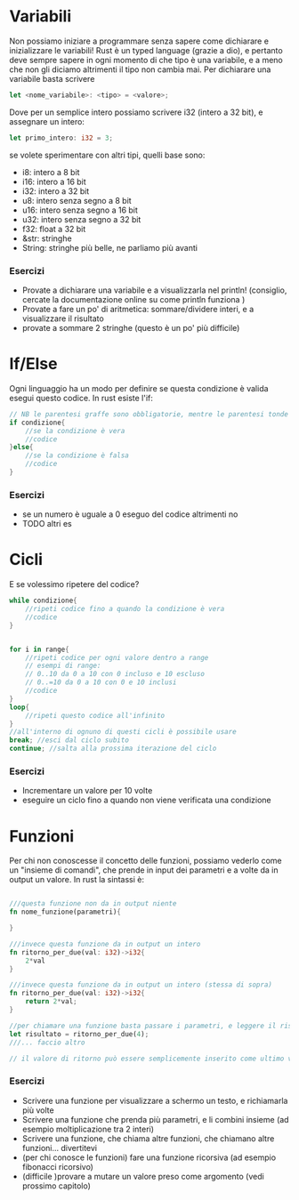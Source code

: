 
# Variabili
Non possiamo iniziare a programmare senza sapere come dichiarare e inizializzare le variabili!
Rust è un typed language (grazie a dio), e pertanto deve sempre sapere in ogni momento di che tipo è una variabile, e a meno che non gli diciamo altrimenti il tipo non cambia mai.
Per dichiarare una variabile basta scrivere
```rust 
let <nome_variabile>: <tipo> = <valore>;
```
Dove per un semplice intero possiamo scrivere i32 (intero a 32 bit), e assegnare un intero:
```rust 
let primo_intero: i32 = 3;
```
se volete sperimentare con altri tipi, quelli base sono:
- i8: intero a 8 bit
- i16: intero a 16 bit
- i32: intero a 32 bit
- u8: intero senza segno a 8 bit
- u16: intero senza segno a 16 bit
- u32: intero senza segno a 32 bit
- f32: float a 32 bit
- &str: stringhe
- String: stringhe più belle, ne parliamo più avanti

### Esercizi
- Provate a dichiarare una variabile e a visualizzarla nel println! (consiglio, cercate la documentazione online su come println funziona )
- Provate a fare un po' di aritmetica: sommare/dividere interi, e a visualizzare il risultato
- provate a sommare 2 stringhe (questo è un po' più difficile)

# If/Else
Ogni linguaggio ha un modo per definire se questa condizione è valida esegui questo codice. In rust esiste l'if:
```rust
// NB le parentesi graffe sono obbligatorie, mentre le parentesi tonde intorno alla condizione sono sconsigliate
if condizione{
    //se la condizione è vera
    //codice
}else{
    //se la condizione è falsa
    //codice
}
```
### Esercizi
- se un numero è uguale a 0 eseguo del codice altrimenti no
- TODO altri es 

# Cicli
E se volessimo ripetere del codice?
```rust
while condizione{
    //ripeti codice fino a quando la condizione è vera
    //codice
}


for i in range{
    //ripeti codice per ogni valore dentro a range
    // esempi di range:
    // 0..10 da 0 a 10 con 0 incluso e 10 escluso
    // 0..=10 da 0 a 10 con 0 e 10 inclusi
    //codice
}
loop{
    //ripeti questo codice all'infinito
}
//all'interno di ognuno di questi cicli è possibile usare
break; //esci dal ciclo subito
continue; //salta alla prossima iterazione del ciclo
```
### Esercizi
- Incrementare un valore per 10 volte
- eseguire un ciclo fino a quando non viene verificata una condizione 

# Funzioni
Per chi non conoscesse il concetto delle funzioni, possiamo vederlo come un "insieme di comandi", che prende in input dei parametri e a volte da in output un valore.
In rust la sintassi è:
```rust

///questa funzione non da in output niente
fn nome_funzione(parametri){

}

///invece questa funzione da in output un intero
fn ritorno_per_due(val: i32)->i32{
    2*val
}

///invece questa funzione da in output un intero (stessa di sopra)
fn ritorno_per_due(val: i32)->i32{
    return 2*val;
}

//per chiamare una funzione basta passare i parametri, e leggere il risultato:
let risultato = ritorno_per_due(4);
///... faccio altro

// il valore di ritorno può essere semplicemente inserito come ultimo valore della funzione (SENZA ;) oppure con un return valore; (vedi esempi sopra)
```

### Esercizi
- Scrivere una funzione per visualizzare a schermo un testo, e richiamarla più volte
- Scrivere una funzione che prenda più parametri, e li combini insieme (ad esempio moltiplicazione tra 2 interi)
- Scrivere una funzione, che chiama altre funzioni, che chiamano altre funzioni... divertitevi
- (per chi conosce le funzioni) fare una funzione ricorsiva (ad esempio fibonacci ricorsivo)
- (difficile )provare a mutare un valore preso come argomento (vedi prossimo capitolo)
